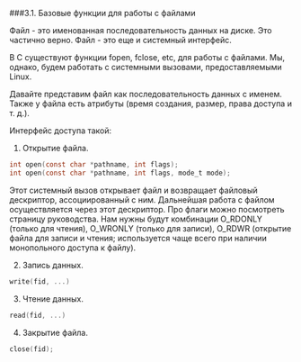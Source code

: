 ###3.1. Базовые функции для работы с файлами

Файл - это именованная последовательность данных на диске. Это частично верно.
Файл - это еще и системный интерфейс.

В C существуют функции fopen, fclose, etc, для работы с файлами.
Мы, однако, будем работать с системными вызовами, предоставляемыми Linux.

Давайте представим файл как последовательность данных с именем.
Также у файла есть атрибуты (время создания, размер, права доступа и т. д.).

Интерфейс доступа такой:
1.  Открытие файла.
```c
int open(const char *pathname, int flags);
int open(const char *pathname, int flags, mode_t mode);
```
Этот системный вызов открывает файл и возвращает файловый дескриптор,
ассоциированный с ним. Дальнейшая работа с файлом осуществляется через
этот дескриптор.
Про флаги можно посмотреть страницу руководства. Нам нужны будут комбинации
O_RDONLY (только для чтения), O_WRONLY (только для записи), O_RDWR (открытие
файла для записи и чтения; используется чаще всего при наличии монопольного 
доступа к файлу).


2. Запись данных.
```c
write(fid, ...)
```

3. Чтение данных.
```c
read(fid, ...)
```

4. Закрытие файла.
```c
close(fid);
```

